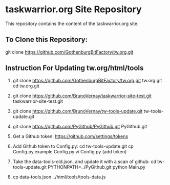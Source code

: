 # taskwarrior.org Site Repository

This repository contains the content of the taskwarrior.org site.


## To Clone this Repository:

   git clone https://github.com/GothenburgBitFactory/tw.org.git


## Instruction For Updating tw.org/html/tools

1. git clone https://github.com/GothenburgBitFactory/tw.org.git tw.org.git
   cd tw.org.git

2. git clone https://github.com/BrunoVernay/taskwarrior-site-test.git taskwarrior-site-test.git

3. git clone https://github.com/BrunoVernay/tw-tools-update.git tw-tools-update.git

4. git clone https://github.com/PyGithub/PyGithub.git PyGithub.git

5. Get a Github token:
   https://github.com/settings/tokens

6. Add Github token to Config.py:
  cd tw-tools-update.git
  cp Config.py.example Config.py
  vi Config.py (add token)

7. Take the data-tools-old.json, and update it with a scan of github:
  cd tw-tools-update.git
  PYTHONPATH=../PyGithub.git python Main.py

8. cp data-tools.json ../html/tools/tools-data.js

